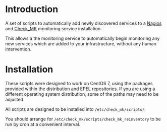 Introduction
============

A set of scripts to automatically add newly discovered services to a
[Nagios](https://www.nagios.org/) and [Check\_MK](http://mathias-kettner.com/check_mk.html)
monitoring service installation.

This allows a the monitoring service to automatically begin monitoring
any new services which are added to your infrastructure, without any
human intervention.

Installation
============

These scripts were designed to work on CentOS 7, using the packages provided within
the distribution and EPEL repositories. If you are using a different operating system
distribution, some of the paths may need to be adjusted.

All scripts are designed to be installed into `/etc/check_mk/scripts/`.

You should arrange for `/etc/check_mk/scripts/check_mk_reinventory` to be run
by cron at a convenient interval.
